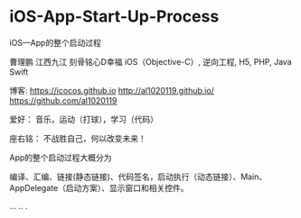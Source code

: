 # iOS-App-Start-Up-Process
iOS—App的整个启动过程

曹理鹏
江西九江
刻骨铭心D幸福
iOS（Objective-C）, 逆向工程, H5, PHP, Java
Swift

博客:
  https://icocos.github.io
  http://al1020119.github.io/
  https://github.com/al1020119

爱好：
  音乐，运动（打球），学习（代码）

座右铭：
  不战胜自己，何以改变未来！

App的整个启动过程大概分为

编译、汇编、链接(静态链接)、代码签名，启动执行（动态链接）、Main、AppDelegate（启动方案）、显示窗口和相关控件。

...
..
.
